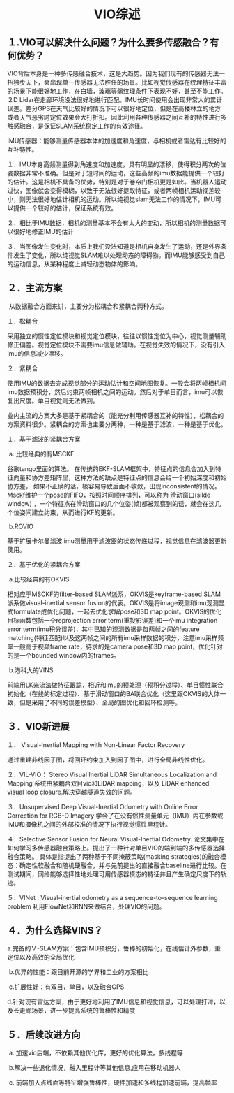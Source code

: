 # <center>VIO综述</center>

## １.VIO可以解决什么问题？为什么要多传感融合？有何优势？

​		VIO背后本身是一种多传感融合技术，这是大趋势。因为我们现有的传感器无法一招独步天下，会出现单一传感器无法胜任的场景。比如视觉传感器在纹理特征丰富的场景下能很好地工作，在白墙，玻璃等弱纹理条件下表现不好，甚至不能工作。２D Lidar在走廊环境没法很好地进行匹配。IMU长时间使用会出现非常大的累计误差。差分GPS在天气比较好的情况下可以很好地定位，但是在高楼林立的地方或者天气恶劣时定位效果会大打折扣。因此利用各种传感器之间互补的特性进行多触感融合，是保证SLAM系统稳定工作的有效途径。

​		IMU传感器：能够测量传感器本体的加速度和角速度，与相机或者雷达有比较好的互补特性。

１．IMU本身高频测量得到角速度和加速度，具有明显的漂移，使得积分两次的位姿数据非常不准确。但是对于短时间的运动，这些高频的imu数据能提供一个较好的估计。这是相机不具备的优势，特别是对于卷帘门相机更是如此。当机器人运动过快，图像就会变得模糊，以致于无法很好提取特征，或者两帧相机运动视差较小，则无法很好地估计相机的运动。所以纯视觉slam无法工作的情况下，IMU可以提供一个较好的估计，保证系统有效。

２．相比于IMU数据，相机的测量基本不会有太大的变动，所以相机的测量数据可以很好地修正IMU的估计

３．当图像发生变化时，本质上我们没法知道是相机自身发生了运动，还是外界条件发生了变化，所以纯视觉SLAM难以处理动态的障碍物。而IMU能够感受到自己的运动信息，从某种程度上减轻动态物体的影响。

## ２．主流方案

​		从数据融合方面来讲，主要分为松耦合和紧耦合两种方式。

１．松耦合

​		采用独立的惯性定位模块和视觉定位模块，往往以惯性定位为中心，视觉测量辅助修正偏差。视觉定位模块不需要imu信息做辅助。在视觉失效的情况下，没有引入imu的信息减少漂移。

２．紧耦合

​		使用IMU的数据去完成视觉部分的运动估计和空间地图恢复。一般会将两帧相机间imu数据预积分，然后约束两帧相机之间的运动。然后对于单目而言，imu可以恢复出尺度。单目视觉则无法做到。

​		业内主流的方案大多是基于紧耦合的（能充分利用传感器互补的特性），松耦合的方案资料很少。紧耦合的方案也主要分两种，一种是基于滤波，一种是基于优化。

１．基于滤波的紧耦合方案

​		a. 比较经典的有MSCKF

谷歌tango里面的算法。 在传统的EKF-SLAM框架中，特征点的信息会加入到特征向量和协方差矩阵里，这种方法的缺点是特征点的信息会给一个初始深度和初始协方差， 如果不正确的话，极容易导致后面不收敛，出现inconsistent的情况。Msckf维护一个pose的FIFO，按照时间顺序排列，可以称为 滑动窗口(silde window) ，一个特征点在滑动窗口的几个位姿(帧)都被观察到的话，就会在这几个位姿间建立约束，从而进行KF的更新。

​		b.ROVIO

基于扩展卡尔曼滤波:imu测量用于滤波器的状态传递过程，视觉信息在滤波器更新使用。

２．基于优化的紧耦合方案

​		a.比较经典的有OKVIS

相对应于MSCKF的filter-based SLAM派系，OKVIS是keyframe-based SLAM派系做visual-inertial sensor fusion的代表。OKVIS是将image观测和imu观测显式formulate成优化问题，一起去优化求解pose和3D map point。OKVIS的优化目标函数包括一个reprojection error term(重投影误差)和一个imu integration error term(imu积分误差)，其中已知的观测数据是每两帧之间的feature matching(特征匹配)以及这两帧之间的所有imu采样数据的积分，注意imu采样频率一般高于视频frame rate，待求的是camera pose和3D map point，优化针对的是一个bounded window内的frames。

​		b.港科大的VINS

前端用LK光流法做特征跟踪，相近和imu的预处理（预积分过程）、单目惯性联合初始化（在线的标定过程）、基于滑动窗口的BA联合优化（这里跟OKVIS的大体一致，但是采用了不同的误差模型）、全局的图优化和回环检测等。

## ３．VIO新进展

１． Visual-Inertial Mapping with Non-Linear Factor Recovery

通过重建非线因子图，将回环约束加入到因子图中，进行全局非线性优化。

２．VIL-VIO： Stereo Visual Inertial LiDAR Simultaneous Localization and Mapping
系统由紧耦合双⽬vio和LiDAR mapping，以及 LiDAR enhanced visual loop closure.解决穿越隧道失效的问题。

３．Unsupervised Deep Visual-Inertial Odometry with Online Error Correction for RGB-D Imagery
学会了在没有惯性测量单元（IMU）内在参数或IMU和摄像机之间的外部校准的情况下执⾏视觉惯性⾥程计。

４．Selective Sensor Fusion for Neural Visual-Inertial Odometry.
论⽂集中在如何学习多传感器融合策略上。提出了⼀种针对单⽬VIO的端到端的多传感器选择融合策略。
具体是指提出了两种基于不同掩蔽策略(masking strategies)的融合模态：确定性软融合和随机硬融合，并与先前提出的直接融合baseline进⾏⽐较。在测试期间，⽹络能够选择性地处理可⽤传感器模态的特征并且产⽣确定尺度下的轨迹。

５．VINet : Visual-inertial odometry as a sequence-to-sequence learning problem
利⽤FlowNet和RNN来做结合，处理VIO的问题。

## ４．为什么选择VINS？

​		a.完备的Ｖ-SLAM方案：包含IMU预积分，鲁棒的初始化，在线估计外参数，重定位以及高效的全局优化

​		b.优异的性能：跟目前开源的学界和工业的方案相比

​		c.扩展性好：有双目，单目，以及融合GPS

​		d.针对现有雷达方案，由于更好地利用了IMU信息和视觉信息，可以处理打滑，以及长走廊场景，进一步提高系统的鲁棒性和精度

## ５．后续改进方向

​		a. 加速vio后端，不依赖其他优化库，更好的优化算法，多线程等		

​		b.解决一些退化情况，融入里程计等其他信息,应用在移动机器人

​		c. 前端加入点线面等特征增强鲁棒性，硬件加速和多线程加速前端，提高帧率